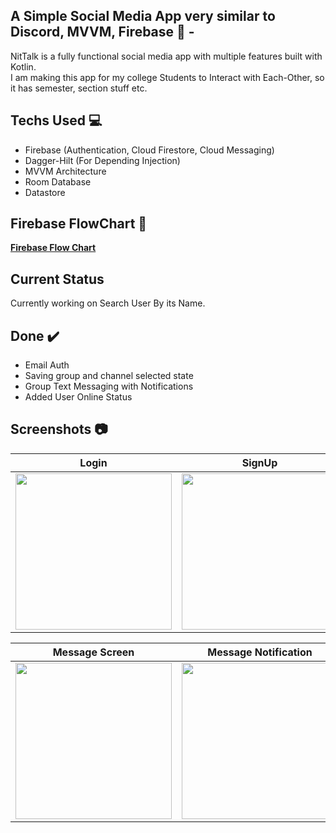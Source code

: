 ## A Simple Social Media App very similar to Discord, MVVM, Firebase 🚀 -
NitTalk is a fully functional social media app with multiple features built with Kotlin.  
I am making this app for my college Students to Interact with Each-Other, so it has semester, section stuff etc.

## Techs Used 💻
- Firebase (Authentication, Cloud Firestore, Cloud Messaging)
- Dagger-Hilt (For Depending Injection)
- MVVM Architecture
- Room Database
- Datastore

## Firebase FlowChart 👀
 [**Firebase Flow Chart**](https://whimsical.com/nit-talk-firebase-flowchart-AqJqtDqdypWyPiYBVTG5cS)

## Current Status
Currently working on Search User By its Name.

## Done ✔️
- Email Auth
- Saving group and channel selected state
- Group Text Messaging with Notifications
- Added User Online Status

## Screenshots 📷
| Login | SignUp | Info | HomeScreen |
| ----- | ------ | ---- | ---------- |
| <img src="https://user-images.githubusercontent.com/65807152/124163947-cabd2680-dabd-11eb-8eaf-0210bb6456e3.jpg" width=250> | <img src="https://user-images.githubusercontent.com/65807152/124163951-cc86ea00-dabd-11eb-86bb-b6ae2b4f32a1.jpg" width=250> | <img src="https://user-images.githubusercontent.com/65807152/124163953-cd1f8080-dabd-11eb-9f73-3a4570f2429f.jpg" width=250> | <img src="https://user-images.githubusercontent.com/65807152/124163954-ce50ad80-dabd-11eb-9ee3-4da91729fb81.jpg" width=250> |

| Message Screen | Message Notification | User Status |
| -------------- | -------------------- | ----------- |
| <img src="https://user-images.githubusercontent.com/65807152/124779825-b666a700-df5f-11eb-9442-0da893d1786c.jpg" width=250> | <img src="https://user-images.githubusercontent.com/65807152/125169992-5cb5e500-e1ca-11eb-836b-ac2d82a4c23d.jpg" width=250> | <img src="https://user-images.githubusercontent.com/65807152/125334372-f0251c80-e368-11eb-86bf-21a0dac83252.jpg" width=250> |



